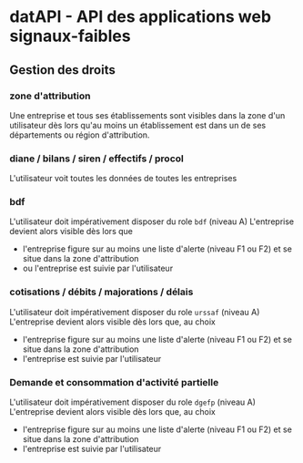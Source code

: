 # datAPI - API des applications web signaux-faibles

## Gestion des droits
### zone d'attribution
Une entreprise et tous ses établissements sont visibles dans la zone d'un utilisateur dès lors qu'au moins un établissement est dans un de ses départements ou région d'attribution.

### diane / bilans / siren / effectifs / procol
L'utilisateur voit toutes les données de toutes les entreprises

### bdf
L'utilisateur doit impérativement disposer du role `bdf` (niveau A)
L'entreprise devient alors visible dès lors que
-   l'entreprise figure sur au moins une liste d'alerte (niveau F1 ou F2) et se situe dans la zone d'attribution
-   ou l'entreprise est suivie par l'utilisateur

### cotisations / débits / majorations / délais
L'utilisateur doit impérativement disposer du role `urssaf` (niveau A)
L'entreprise devient alors visible dès lors que, au choix
-   l'entreprise figure sur au moins une liste d'alerte (niveau F1 ou F2) et se situe dans la zone d'attribution
-   l'entreprise est suivie par l'utilisateur

### Demande et consommation d'activité partielle
L'utilisateur doit impérativement disposer du role `dgefp` (niveau A)
L'entreprise devient alors visible dès lors que, au choix
-   l'entreprise figure sur au moins une liste d'alerte (niveau F1 ou F2) et se situe dans la zone d'attribution
-   l'entreprise est suivie par l'utilisateur
